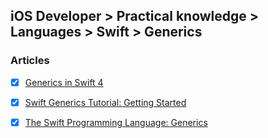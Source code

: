 ## iOS Developer > Practical knowledge > Languages > Swift > Generics

### Articles
- [x] [Generics in Swift 4](https://medium.com/developermind/generics-in-swift-4-4f802cd6f53c)
- [x] [Swift Generics Tutorial: Getting Started](https://www.raywenderlich.com/154371/swift-generics-tutorial-getting-started)
- [x] [The Swift Programming Language: Generics](https://developer.apple.com/library/content/documentation/Swift/Conceptual/Swift_Programming_Language/Generics.html)


